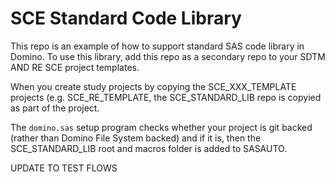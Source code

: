 # SCE Standard Code Library

This repo is an example of how to support standard SAS code library in Domino.
To use this library, add this repo as a secondary repo to your SDTM AND RE SCE project templates.

When you create study projects by copying the SCE_XXX_TEMPLATE projects (e.g. SCE_RE_TEMPLATE, the
SCE_STANDARD_LIB repo is copyied as part of the project.

The `domino.sas` setup program checks whether your project is git backed (rather than Domino File System backed) and
if it is, then the SCE_STANDARD_LIB root and macros folder is added to SASAUTO.

UPDATE TO TEST FLOWS

